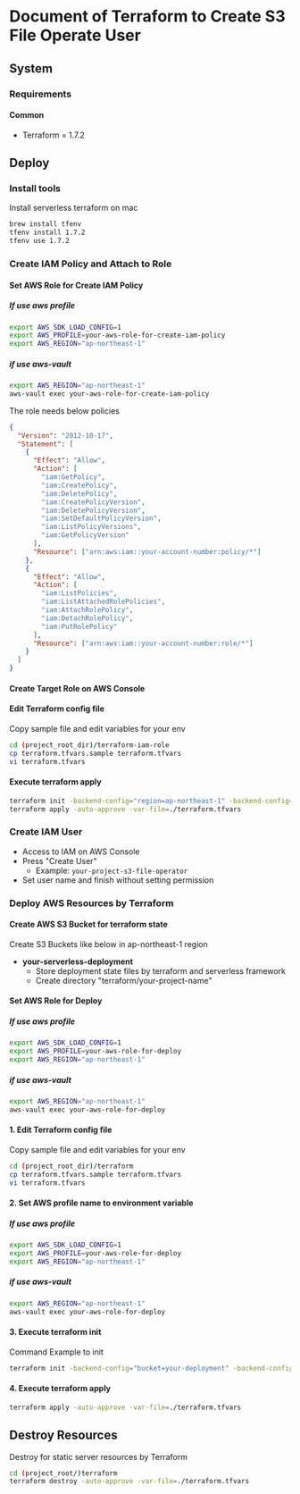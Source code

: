 # Document of Terraform to Create S3 File Operate User

## System

### Requirements

#### Common

- Terraform = 1.7.2

## Deploy

### Install tools

Install serverless terraform on mac

```bash
brew install tfenv
tfenv install 1.7.2
tfenv use 1.7.2
```

### Create IAM Policy and Attach to Role

#### Set AWS Role for Create IAM Policy

##### If use aws profile

```bash
export AWS_SDK_LOAD_CONFIG=1
export AWS_PROFILE=your-aws-role-for-create-iam-policy
export AWS_REGION="ap-northeast-1"
```

##### if use aws-vault

```bash
export AWS_REGION="ap-northeast-1"
aws-vault exec your-aws-role-for-create-iam-policy
```

The role needs below policies

```json
{
  "Version": "2012-10-17",
  "Statement": [
    {
      "Effect": "Allow",
      "Action": [
        "iam:GetPolicy",
        "iam:CreatePolicy",
        "iam:DeletePolicy",
        "iam:CreatePolicyVersion",
        "iam:DeletePolicyVersion",
        "iam:SetDefaultPolicyVersion",
        "iam:ListPolicyVersions",
        "iam:GetPolicyVersion"
      ],
      "Resource": ["arn:aws:iam::your-account-number:policy/*"]
    },
    {
      "Effect": "Allow",
      "Action": [
        "iam:ListPolicies",
        "iam:ListAttachedRolePolicies",
        "iam:AttachRolePolicy",
        "iam:DetachRolePolicy",
        "iam:PutRolePolicy"
      ],
      "Resource": ["arn:aws:iam::your-account-number:role/*"]
    }
  ]
}
```

#### Create Target Role on AWS Console

#### Edit Terraform config file

Copy sample file and edit variables for your env

```bash
cd (project_root_dir)/terraform-iam-role
cp terraform.tfvars.sample terraform.tfvars
vi terraform.tfvars
```

#### Execute terraform apply

```bash
terraform init -backend-config="region=ap-northeast-1" -backend-config="profile=your-aws-profile-name"
terraform apply -auto-approve -var-file=./terraform.tfvars
```

### Create IAM User

- Access to IAM on AWS Console
- Press "Create User"
  - Example: `your-project-s3-file-operator`
- Set user name and finish without setting permission

### Deploy AWS Resources by Terraform

#### Create AWS S3 Bucket for terraform state

Create S3 Buckets like below in ap-northeast-1 region

- **your-serverless-deployment**
  - Store deployment state files by terraform and serverless framework
  - Create directory "terraform/your-project-name"

#### Set AWS Role for Deploy

##### If use aws profile

```bash
export AWS_SDK_LOAD_CONFIG=1
export AWS_PROFILE=your-aws-role-for-deploy
export AWS_REGION="ap-northeast-1"
```

##### if use aws-vault

```bash
export AWS_REGION="ap-northeast-1"
aws-vault exec your-aws-role-for-deploy
```

#### 1. Edit Terraform config file

Copy sample file and edit variables for your env

```bash
cd (project_root_dir)/terraform
cp terraform.tfvars.sample terraform.tfvars
vi terraform.tfvars
```

#### 2. Set AWS profile name to environment variable

##### If use aws profile

```bash
export AWS_SDK_LOAD_CONFIG=1
export AWS_PROFILE=your-aws-role-for-deploy
export AWS_REGION="ap-northeast-1"
```

##### if use aws-vault

```bash
export AWS_REGION="ap-northeast-1"
aws-vault exec your-aws-role-for-deploy
```

#### 3. Execute terraform init

Command Example to init

```bash
terraform init -backend-config="bucket=your-deployment" -backend-config="key=terraform/your-project/terraform.tfstate" -backend-config="region=ap-northeast-1" -backend-config="profile=your-aws-profile-name"
```

#### 4. Execute terraform apply

```bash
terraform apply -auto-approve -var-file=./terraform.tfvars
```

## Destroy Resources

Destroy for static server resources by Terraform

```bash
cd (project_root/)terraform
terraform destroy -auto-approve -var-file=./terraform.tfvars
```
